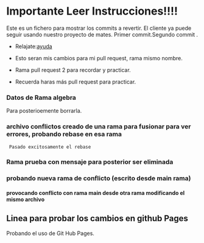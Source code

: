 # Importante Leer Instrucciones!!!!

Este es un fichero para mostrar los commits a revertir.
El cliente ya puede seguir usando nuestro proyecto de mates.
Primer commit.Segundo commit .

- Relajate:[ayuda](https://www.youtube.com/watch?v=zlTIextYnyQ)

- Esto seran mis cambios para mi pull request, rama mismo nombre.

- Rama pull request 2 para recordar y practicar.

- Recuerda haras más pull request para practicar.
### Datos de Rama algebra
  Para posterioemente borrarla.
### archivo conflictos creado de una rama para fusionar para ver errores, probando rebase en esa rama
     Pasado excitosamente el rebase 


### Rama prueba con mensaje para posterior ser eliminada

### probando nueva rama de conflicto (escrito desde main rama)
#### provocando conflicto con rama main desde otra rama modificando el mismo archivo

## Linea para probar los cambios en github Pages
   Probando el uso de Git Hub Pages.
